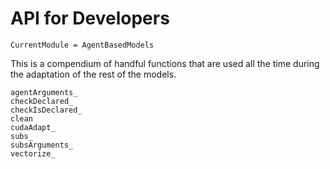 # API for Developers

```@meta
CurrentModule = AgentBasedModels
```

This is a compendium of handful functions that are used all the time during the adaptation of the rest of the models.
```@docs
agentArguments_
checkDeclared_
checkIsDeclared_
clean
cudaAdapt_
subs_
subsArguments_
vectorize_
```

